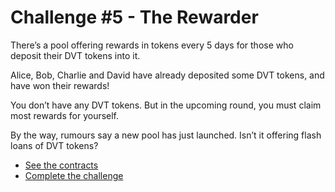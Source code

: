 # Challenge #5 - The Rewarder

There’s a pool offering rewards in tokens every 5 days for those who deposit their DVT tokens into it.

Alice, Bob, Charlie and David have already deposited some DVT tokens, and have won their rewards!

You don’t have any DVT tokens. But in the upcoming round, you must claim most rewards for yourself.

By the way, rumours say a new pool has just launched. Isn’t it offering flash loans of DVT tokens?

- [See the contracts](https://github.com/piatoss3612/damn-vulnerable-defi-foundry/tree/v3/src/Contracts/05.the-rewarder)
- [Complete the challenge](https://github.com/piatoss3612/damn-vulnerable-defi-foundry/blob/v3/test/Levels/05.the-rewarder/TheRewarder.t.sol)
